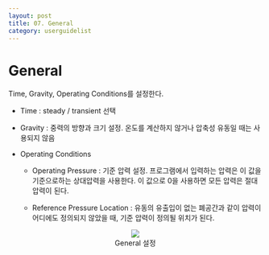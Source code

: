 ```yaml
---
layout: post
title: 07. General
category: userguidelist
---
```


# General

Time, Gravity, Operating Conditions를 설정한다.

* Time : steady / transient 선택

* Gravity : 중력의 방향과 크기 설정. 온도를 계산하지 않거나 압축성 유동일 때는 사용되지 않음

* Operating Conditions
  + Operating Pressure : 기준 압력 설정. 프로그램에서 입력하는 압력은 이 값을 기준으로하는 상대압력을 사용한다. 이 값으로 0을 사용하면 모든 압력은 절대압력이 된다.

  + Reference Pressure Location : 유동의 유출입이 없는 폐공간과 같이 압력이 어디에도 정의되지 않았을 때, 기준 압력이 정의될 위치가 된다.

<p align='center'>
    <img src="https://github.com/nextfoam/baram-pages/raw/main/screenshots/pic/general.png"><br> General 설정
</p>



